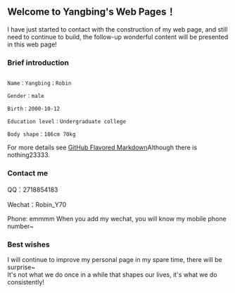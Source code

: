 ## Welcome to Yangbing's  Web Pages！

I have just started to contact with the construction of my web page, and still need to continue to build, the follow-up wonderful content will be presented in this web page!
### Brief introduction

```markdown

Name：Yangbing；Robin

Gender：male

Birth：2000-10-12

Education level：Undergraduate college

Body shape：186cm 70kg

```

For more details see [GitHub Flavored Markdown](https://guides.github.com/features/mastering-markdown/)Although there is nothing23333.

### Contact me

QQ：2718854183  

Wechat：Robin_Y70   

Phone: emmmm When you add my wechat, you will know my mobile phone number~

### Best wishes

 I will continue to improve my personal page in my spare time, there will be surprise~      
 It's not what we do once in a while that shapes our lives, it's what we do consistently!
